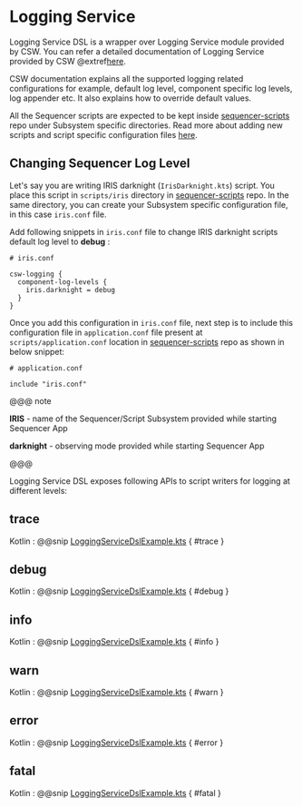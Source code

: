 # Logging Service

Logging Service DSL is a wrapper over Logging Service module provided by CSW. 
You can refer a detailed documentation of Logging Service provided by CSW @extref[here](csw:services/logging).

CSW documentation explains all the supported logging related configurations for example, default log level, component specific log levels, log appender etc.
It also explains how to override default values.

All the Sequencer scripts are expected to be kept inside [sequencer-scripts](https://github.com/tmtsoftware/sequencer-scripts) repo under Subsystem specific directories.
Read more about adding new scripts and script specific configuration files [here](https://github.com/tmtsoftware/sequencer-scripts).

## Changing Sequencer Log Level

Let's say you are writing IRIS darknight (`IrisDarknight.kts`) script. You place this script in `scripts/iris` directory in [sequencer-scripts](https://github.com/tmtsoftware/sequencer-scripts) repo.
In the same directory, you can create your Subsystem specific configuration file, in this case `iris.conf` file.

Add following snippets in `iris.conf` file to change IRIS darknight scripts default log level to **debug** :

```hocon
# iris.conf

csw-logging {
  component-log-levels {
    iris.darknight = debug
  }
}

```

Once you add this configuration in `iris.conf` file, next step is to include this configuration file in `application.conf` file present at 
`scripts/application.conf` location in [sequencer-scripts](https://github.com/tmtsoftware/sequencer-scripts) repo as shown in below snippet:

```hocon
# application.conf

include "iris.conf"
```


@@@ note 

**IRIS** - name of the Sequencer/Script Subsystem provided while starting Sequencer App

**darknight** - observing mode provided while starting Sequencer App 

@@@


Logging Service DSL exposes following APIs to script writers for logging at different levels:

## trace

Kotlin
:   @@snip [LoggingServiceDslExample.kts](../../../../../../../examples/src/main/kotlin/esw/ocs/scripts/examples/paradox/LoggingServiceDslExample.kts) { #trace }

## debug

Kotlin
:   @@snip [LoggingServiceDslExample.kts](../../../../../../../examples/src/main/kotlin/esw/ocs/scripts/examples/paradox/LoggingServiceDslExample.kts) { #debug }

## info

Kotlin
:   @@snip [LoggingServiceDslExample.kts](../../../../../../../examples/src/main/kotlin/esw/ocs/scripts/examples/paradox/LoggingServiceDslExample.kts) { #info }

## warn

Kotlin
:   @@snip [LoggingServiceDslExample.kts](../../../../../../../examples/src/main/kotlin/esw/ocs/scripts/examples/paradox/LoggingServiceDslExample.kts) { #warn }

## error

Kotlin
:   @@snip [LoggingServiceDslExample.kts](../../../../../../../examples/src/main/kotlin/esw/ocs/scripts/examples/paradox/LoggingServiceDslExample.kts) { #error }

## fatal

Kotlin
:   @@snip [LoggingServiceDslExample.kts](../../../../../../../examples/src/main/kotlin/esw/ocs/scripts/examples/paradox/LoggingServiceDslExample.kts) { #fatal }
